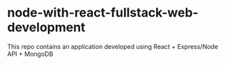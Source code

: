 # node-with-react-fullstack-web-development
This repo contains an application developed using React + Express/Node API + MongoDB
